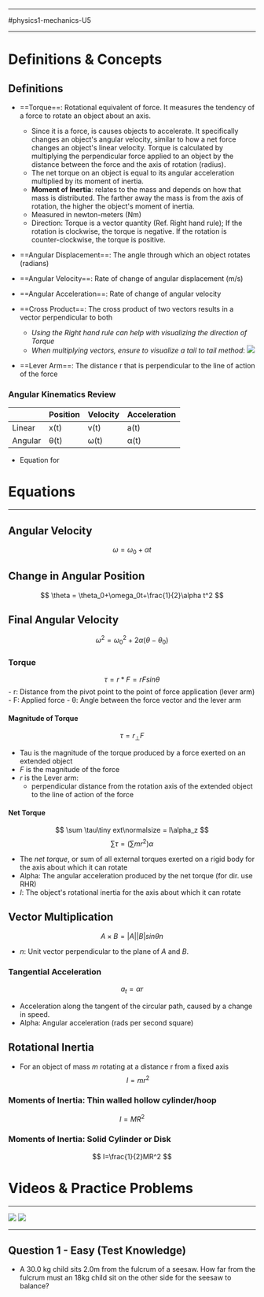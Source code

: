 ___________________________
#physics1-mechanics-U5 
___________________________________
# Definitions & Concepts
## Definitions
- ==Torque==: Rotational equivalent of force. It measures the tendency of a force to rotate an object about an axis.
	- Since it is a force, is causes objects to accelerate. It specifically changes an object's angular velocity, similar to how a net force changes an object's linear velocity. Torque is calculated by multiplying the perpendicular force applied to an object by the distance between the force and the axis of rotation (radius). 
	- The net torque on an object is equal to its angular acceleration multiplied by its moment of inertia. 
	- **Moment of Inertia**: relates to the mass and depends on how that mass is distributed. The farther away the mass is from the axis of rotation, the higher the object's moment of inertia. 
	- Measured in newton-meters (Nm)
	- Direction: Torque is a vector quantity (Ref. Right hand rule); If the rotation is clockwise, the torque is negative. If the rotation is counter-clockwise, the torque is positive. 
- ==Angular Displacement==: The angle through which an object rotates (radians)
- ==Angular Velocity==: Rate of change of angular displacement (m/s)
- ==Angular Acceleration==: Rate of change of angular velocity 
- ==Cross Product==: The cross product of two vectors results in a vector perpendicular to both
	- *Using the Right hand rule can help with visualizing the direction of Torque*
	- *When multiplying vectors, ensure to visualize a tail to tail method*: ![](crossproductconceptual.gif)

- ==Lever Arm==:  The distance r that is perpendicular to the line of action of the force
### Angular Kinematics Review

|         | Position | Velocity | Acceleration |
| ------- | -------- | -------- | ------------ |
| Linear  | x(t)     | v(t)     | a(t)         |
| Angular | θ(t)     | ω(t)     | α(t)         |
- Equation for 
# Equations
_____________________

## Angular Velocity
$$
	\omega = \omega_0+\alpha t
$$
## Change in Angular Position
$$
	\theta = \theta_0+\omega_0t+\frac{1}{2}\alpha t^2
$$
## Final Angular Velocity 
$$
	\omega^2 = \omega^2_0 + 2\alpha(\theta-\theta_0)
$$
### Torque
$$
	\tau = r * F = rFsin\theta
$$
	- r: Distance from the pivot point to the point of force application (lever arm)
	- F: Applied force
	- θ: Angle between the force vector and the lever arm
#### Magnitude of Torque
$$
	\tau = r_\perp F
$$
- Tau is the magnitude of the torque produced by a force exerted on an extended object
- *F* is the magnitude of the force 
- *r* is the Lever arm:
	- perpendicular distance from the rotation axis of the extended object to the line of action of the force
#### Net Torque
$$
	\sum \tau\tiny ext\normalsize = I\alpha_z 
$$
$$
	\sum \tau = (\sum mr^2)\alpha
$$
- The *net torque*, or sum of all external torques exerted on a rigid body for the axis about which it can rotate
- Alpha: The angular acceleration produced by the net torque (for dir. use RHR)
- *I*: The object's rotational inertia for the axis about which it can rotate
## Vector Multiplication
$$
	A \times B = |A||B|sin\theta n
$$
- *n*: Unit vector perpendicular to the plane of *A* and *B*.
### Tangential Acceleration
$$
	a_t = \alpha r
$$
- Acceleration along the tangent of the circular path, caused by a change in speed.
- Alpha: Angular acceleration (rads per second square)
## Rotational Inertia
- For an object of mass *m* rotating at a distance r from a fixed axis
$$
	I=mr^2
$$
### Moments of Inertia: Thin walled hollow cylinder/hoop
$$
	I = MR^2
$$
### Moments of Inertia: Solid Cylinder or Disk
$$
	I=\frac{1}{2}MR^2
$$
# Videos & Practice Problems

_______________________________

![](https://youtu.be/Ic_wFYu8xVs?si=pmS9GPO_achKJ12v)
![](https://youtu.be/b-HZ1SZPaQw?si=dfBJ9aujq-yEDBuv)

______________

## Question 1 - Easy (Test Knowledge)
- A 30.0 kg child sits 2.0m from the fulcrum of a seesaw. How far from the fulcrum must an 18kg child sit on the other side for the seesaw to balance?

